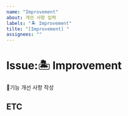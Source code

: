 ```yaml
---
name: "Improvement"
about: 개선 사항 입력
labels: "🏝 Improvement"
tilte: "[Improvement] "
assignees: ""
---
```


# Issue:🏝 Improvement
기능 개선 사항 작성
## ETC
